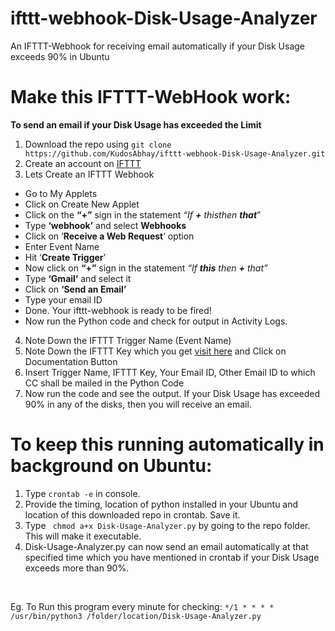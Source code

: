# ifttt-webhook-Disk-Usage-Analyzer
An IFTTT-Webhook for receiving email automatically if your Disk Usage exceeds 90% in Ubuntu

# Make this IFTTT-WebHook work:

**To send an email if your Disk Usage has exceeded the Limit**

1.  Download the repo using ```git clone https://github.com/KudosAbhay/ifttt-webhook-Disk-Usage-Analyzer.git```
2.  Create an account on [IFTTT](https://ifttt.com/)
3. Lets Create an IFTTT Webhook
  * Go to My Applets
  * Click on Create New Applet
  * Click on the <b>“+”</b> sign in the statement <i>“If <b>+</b> thisthen <b>that</b></i>”
  * Type <b>‘webhook’</b> and select <b>Webhooks</b>
  * Click on ‘<b>Receive a Web Request</b>‘ option
  * Enter Event Name
  * Hit ‘<b>Create Trigger</b>’
  * Now click on <b>“+”</b> sign in the statement <i>“If <b>this</b> then <b>+</b>  that”</i>
  * Type <b>‘Gmail‘</b> and select it
  * Click on <b>‘Send an Email’</b>
  * Type your email ID
  * Done. Your ifttt-webhook is ready to be fired!
  * Now run the Python code and check for output in Activity Logs.
4.  Note Down the IFTTT Trigger Name (Event Name)
5.  Note Down the IFTTT Key which you get [visit here](https://ifttt.com/maker_webhooks) and Click on Documentation Button
6.  Insert Trigger Name, IFTTT Key, Your Email ID, Other Email ID to which CC shall be mailed in the Python Code
7.  Now run the code and see the output. If your Disk Usage has exceeded 90% in any of the disks, then you will receive an email.



# To keep this running automatically in background on Ubuntu:
1.  Type ``` crontab -e ``` in console.
2.  Provide the timing, location of python installed in your Ubuntu and location of this downloaded repo in crontab. Save it.
3.  Type ``` chmod a+x Disk-Usage-Analyzer.py``` by going to the repo folder. This will make it executable.
4.  Disk-Usage-Analyzer.py can now send an email automatically at that specified time which you have mentioned in crontab if your Disk Usage exceeds more than 90%.
<br>

Eg. To Run this program every minute for checking:
``` */1 * * * * /usr/bin/python3 /folder/location/Disk-Usage-Analyzer.py ```
